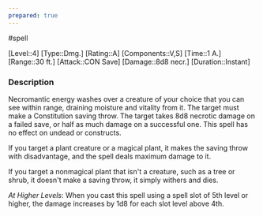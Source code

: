 ```yaml
---
prepared: true
---
```

#spell

[Level::4]
[Type::Dmg.]
[Rating::A]
[Components::V,S]
[Time::1 A.]
[Range::30 ft.]
[Attack::CON Save]
[Damage::8d8 necr.]
[Duration::Instant]
### Description

Necromantic energy washes over a creature of your choice that you can see within range, draining moisture and vitality from it. The target must make a Constitution saving throw. The target takes 8d8 necrotic damage on a failed save, or half as much damage on a successful one. This spell has no effect on undead or constructs.

If you target a plant creature or a magical plant, it makes the saving throw with disadvantage, and the spell deals maximum damage to it.

If you target a nonmagical plant that isn't a creature, such as a tree or shrub, it doesn't make a saving throw, it simply withers and dies.

*At Higher Levels*: When you cast this spell using a spell slot of 5th level or higher, the damage increases by 1d8 for each slot level above 4th.